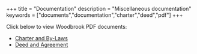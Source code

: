 +++
title = "Documentation"
description = "Miscellaneous documentation"
keywords = ["documents","documentation","charter","deed","pdf"]
+++

Click below to view Woodbrook PDF documents:

* [Charter and By-Laws](/doc/WoodbrookCivicAssociation_CharterAndBy-Laws_Final.pdf)
* [Deed and Agreement](/doc/WoodbrookCivicAssociation_OriginalDeedAndAgreement_Final.pdf)

</br>&nbsp;</br>
